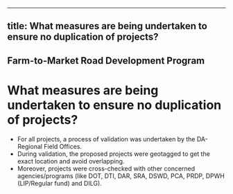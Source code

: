 --- 
 title: What measures are being undertaken to ensure no duplication of projects?
 ---

## Farm-to-Market Road Development Program

# What measures are being undertaken to ensure no duplication of projects?


 - For all projects, a process of validation was undertaken by the DA-Regional Field Offices. 
 - During validation, the proposed projects were geotagged to get the exact location and avoid overlapping. 
 - Moreover, projects were cross-checked with other concerned agencies/programs (like DOT, DTI, DAR, SRA, DSWD, PCA, PRDP, DPWH (LIP/Regular fund) and DILG).
